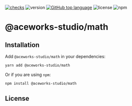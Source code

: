 [![checks](https://github.com/Aceworks-Studio/roblox-utils/actions/workflows/test.yml/badge.svg)](https://github.com/Aceworks-Studio/roblox-utils/actions/workflows/test.yml)
![version](https://img.shields.io/github/package-json/v/Aceworks-Studio/roblox-utils)
[![GitHub top language](https://img.shields.io/github/languages/top/Aceworks-Studio/roblox-utils)](https://github.com/luau-lang/luau)
![license](https://img.shields.io/npm/l/@aceworks-studio/math)
![npm](https://img.shields.io/npm/dt/@aceworks-studio/math)

# @aceworks-studio/math

<!-- description -->

## Installation

Add `@aceworks-studio/math` in your dependencies:

```bash
yarn add @aceworks-studio/math
```

Or if you are using `npm`:

```bash
npm install @aceworks-studio/math
```

## License

